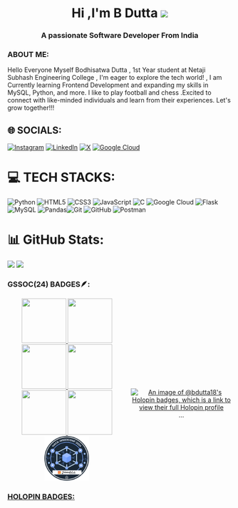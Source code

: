 <h1 align="center">Hi ,I'm B Dutta <img src="https://media.giphy.com/media/hvRJCLFzcasrR4ia7z/giphy.gif" width="25px"></h1>               
<h3 align="center">A passionate Software Developer From India</h3>

<h3 align="left">ABOUT ME:</h3>
Hello Everyone Myself Bodhisatwa Dutta , 1st Year student at Netaji Subhash Engineering College  , I'm eager to explore the tech world! , I am Currently learning Frontend Development and expanding my skills in MySQL, Python, and more. I like to play football and chess .Excited to connect with like-minded individuals and learn from their experiences. Let's grow together!!!


## 🌐 SOCIALS:
[![Instagram](https://img.shields.io/badge/Instagram-%23E4405F.svg?logo=Instagram&logoColor=white)](https://instagram.com/real.bd_) [![LinkedIn](https://img.shields.io/badge/LinkedIn-%230077B5.svg?logo=linkedin&logoColor=white)](https://linkedin.com/in/https://www.linkedin.com/in/bodhisatwa-dutta) [![X](https://img.shields.io/badge/X-black.svg?logo=X&logoColor=white)](https://x.com/Bdutta27070014) [![Google Cloud](https://img.shields.io/badge/Google%20Cloud-4285F4?&style=plastic&logo=Google%20Cloud&logoColor=white)](https://www.cloudskillsboost.google/public_profiles/9c26a34d-ac41-41ba-b96e-4cd58771cf72) 

# 💻 TECH STACKS:
![Python](https://img.shields.io/badge/python-3670A0?style=for-the-badge&logo=python&logoColor=ffdd54) ![HTML5](https://img.shields.io/badge/html5-%23E34F26.svg?style=for-the-badge&logo=html5&logoColor=white) ![CSS3](https://img.shields.io/badge/css3-%231572B6.svg?style=for-the-badge&logo=css3&logoColor=white) ![JavaScript](https://img.shields.io/badge/javascript-%23323330.svg?style=for-the-badge&logo=javascript&logoColor=%23F7DF1E) ![C](https://img.shields.io/badge/c-%2300599C.svg?style=for-the-badge&logo=c&logoColor=white) ![Google Cloud](https://img.shields.io/badge/GoogleCloud-%234285F4.svg?style=for-the-badge&logo=google-cloud&logoColor=white) ![Flask](https://img.shields.io/badge/flask-%23000.svg?style=for-the-badge&logo=flask&logoColor=white)![MySQL](https://img.shields.io/badge/mysql-4479A1.svg?style=for-the-badge&logo=mysql&logoColor=white) ![Pandas](https://img.shields.io/badge/pandas-%23150458.svg?style=for-the-badge&logo=pandas&logoColor=white)![Git](https://img.shields.io/badge/git-%23F05033.svg?style=for-the-badge&logo=git&logoColor=white) ![GitHub](https://img.shields.io/badge/github-%23121011.svg?style=for-the-badge&logo=github&logoColor=white) ![Postman](https://img.shields.io/badge/Postman-FF6C37?style=for-the-badge&logo=postman&logoColor=white)
# 📊 GitHub Stats:
![](https://github-readme-stats.vercel.app/api?username=BDutta18&theme=blue_navy&hide_border=false&include_all_commits=true&count_private=true)
![](https://github-readme-streak-stats.herokuapp.com/?user=BDutta18&theme=blue_navy&hide_border=false)

<h3 align="left">GSSOC(24) BADGES🪶:</h3>
<div style='display:flex; align-items:center; gap: 10px;' align='center'><a href="https://gssoc.girlscript.tech/leaderboard">
<img src="https://raw.githubusercontent.com/GSSoC24/Postman-Challenge/main/docs/assets/Postman%20White.png" width="100px" height="100px" />
  <img src="https://raw.githubusercontent.com/GSSoC24/Postman-Challenge/main/docs/assets/1.png" width="100px" height="100px" />
  <img src="https://raw.githubusercontent.com/GSSoC24/Postman-Challenge/main/docs/assets/2.png" width="100px" height="100px" />
  <img src="https://raw.githubusercontent.com/GSSoC24/Postman-Challenge/main/docs/assets/3.png" width="100px" height="100px" />
  <img src="https://raw.githubusercontent.com/GSSoC24/Postman-Challenge/main/docs/assets/4.png" width="100px" height="100px" />
  <img src="https://raw.githubusercontent.com/GSSoC24/Postman-Challenge/main/docs/assets/5.png" width="100px" height="100px" />
  <img src="Hack-Web3Conf 2024 Badge (2) (1).png" width="100px" height="100px"
  
</div>
<h3 align="left">HOLOPIN BADGES:</h3>

[![An image of @bdutta18's Holopin badges, which is a link to view their full Holopin profile](https://holopin.me/bdutta18)](https://holopin.io/@bdutta18)
... 








